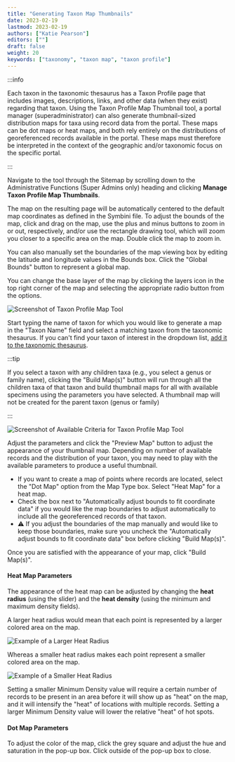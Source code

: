 ```yaml
---
title: "Generating Taxon Map Thumbnails"
date: 2023-02-19
lastmod: 2023-02-19
authors: ["Katie Pearson"]
editors: [""]
draft: false
weight: 20
keywords: ["taxonomy", "taxon map", "taxon profile"]
---
```


:::info

Each taxon in the taxonomic thesaurus has a Taxon Profile page that includes images, descriptions, links, and other data (when they exist) regarding that taxon. Using the Taxon Profile Map Thumbnail tool, a portal manager (superadministrator) can also generate thumbnail-sized distribution maps for taxa using record data from the portal. These maps can be dot maps or heat maps, and both rely entirely on the distributions of georeferenced records available in the portal. These maps must therefore be interpreted in the context of the geographic and/or taxonomic focus on the specific portal.

:::

Navigate to the tool through the Sitemap by scrolling down to the Administrative Functions (Super Admins only) heading and clicking **Manage Taxon Profile Map Thumbnails**.

The map on the resulting page will be automatically centered to the default map coordinates as defined in the Symbini file. To adjust the bounds of the map, click and drag on the map, use the plus and minus buttons to zoom in or out, respectively, and/or use the rectangle drawing tool, which will zoom you closer to a specific area on the map. Double click the map to zoom in.

You can also manually set the boundaries of the map viewing box by editing the latitude and longitude values in the Bounds box. Click the "Global Bounds" button to represent a global map.

You can change the base layer of the map by clicking the layers icon in the top right corner of the map and selecting the appropriate radio button from the options.

![Screenshot of Taxon Profile Map Tool](/img/taxonprofilemap.png)

Start typing the name of taxon for which you would like to generate a map in the "Taxon Name" field and select a matching taxon from the taxonomic thesaurus. If you can't find your taxon of interest in the dropdown list, [add it to the taxonomic thesaurus](/docs/Portal_Manager_Guide/Taxonomic_Thesaurus/adding_taxa).

:::tip

If you select a taxon with any children taxa (e.g., you select a genus or family name), clicking the "Build Map(s)" button will run through all the children taxa of that taxon and build thumbnail maps for all with available specimens using the parameters you have selected. A thumbnail map will not be created for the parent taxon (genus or family)

:::

![Screenshot of Available Criteria for Taxon Profile Map Tool](/img/MapThumbnailCriteria.png)

Adjust the parameters and click the "Preview Map" button to adjust the appearance of your thumbnail map. Depending on number of available records and the distribution of your taxon, you may need to play with the available parameters to produce a useful thumbnail.

- If you want to create a map of points where records are located, select the "Dot Map" option from the Map Type box. Select "Heat Map" for a heat map.
- Check the box next to "Automatically adjust bounds to fit coordinate data" if you would like the map boundaries to adjust automatically to include all the georeferenced records of that taxon.
- ⚠️ If you adjust the boundaries of the map manually and would like to keep those boundaries, make sure you uncheck the "Automatically adjust bounds to fit coordinate data" box before clicking "Build Map(s)".

Once you are satisfied with the appearance of your map, click "Build Map(s)".

#### Heat Map Parameters

The appearance of the heat map can be adjusted by changing the **heat radius** (using the slider) and the **heat density** (using the minimum and maximum density fields).

A larger heat radius would mean that each point is represented by a larger colored area on the map.

![Example of a Larger Heat Radius](/img/LargeHeatRadius.png)

Whereas a smaller heat radius makes each point represent a smaller colored area on the map.

![Example of a Smaller Heat Radius](/img/SmallHeatRadius.png)

Setting a smaller Minimum Density value will require a certain number of records to be present in an area before it will show up as "heat" on the map, and it will intensify the "heat" of locations with multiple records. Setting a larger Minimum Density value will lower the relative "heat" of hot spots.

#### Dot Map Parameters

To adjust the color of the map, click the grey square and adjust the hue and saturation in the pop-up box. Click outside of the pop-up box to close.
